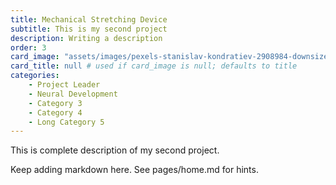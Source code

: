 ```yaml
---
title: Mechanical Stretching Device
subtitle: This is my second project
description: Writing a description
order: 3
card_image: "assets/images/pexels-stanislav-kondratiev-2908984-downsize.jpg"
card_title: null # used if card_image is null; defaults to title
categories: 
    - Project Leader
    - Neural Development
    - Category 3
    - Category 4
    - Long Category 5
---
```


This is complete description of my second project.

Keep adding markdown here. See pages/home.md for hints.
